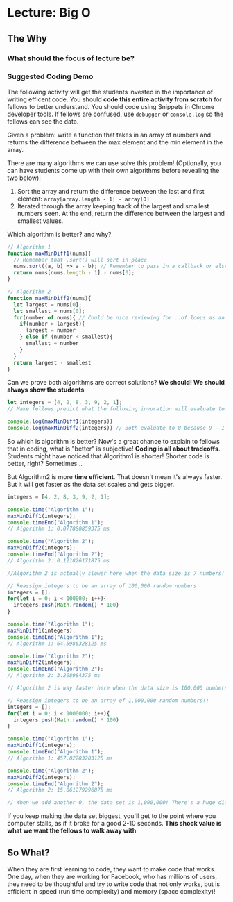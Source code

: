 # Lecture: Big O

## The Why

### What should the focus of lecture be?

### Suggested Coding Demo

The following activity will get the students invested in the importance of writing efficent code. You should **code this entire activity from scratch** for fellows to better understand. You should code using Snippets in Chrome developer tools. If fellows are confused, use `debugger` or `console.log` so the fellows can see the data. 

Given a problem: write a function that takes in an array of numbers and returns the difference between the max element and the min element in the array. 

There are many algorithms we can use solve this problem! (Optionally, you can have students come up with their own algorithms before revealing the two below):
1. Sort the array and return the difference between the last and first element: `array[array.length - 1] - array[0]`
2. Iterated through the array keeping track of the largest and smallest numbers seen. At the end, return the difference between the largest and smallest values.

Which algorithm is better? and why?

```js
// Algorithm 1
function maxMinDiff1(nums){
  // Remember that .sort() will sort in place
  nums.sort((a, b) => a - b); // Remember to pass in a callback or else it will sort alphanumerically instead of numerically
  return nums[nums.length - 1] - nums[0];
}
```

```js
// Algorithm 2
function maxMinDiff2(nums){
  let largest = nums[0];
  let smallest = nums[0];
  for(number of nums){ // Could be nice reviewing for...of loops as an alternative to for loops, but a regular for loop works too!
    if(number > largest){
      largest = number
    } else if (number < smallest){
      smallest = number
    }
  }
  return largest - smallest
}
```

Can we prove both algorithms are correct solutions? **We should! We should always show the students**
```js
let integers = [4, 2, 8, 3, 9, 2, 1];
// Make fellows predict what the following invocation will evaluate to given the example above!

console.log(maxMinDiff1(integers)) 
console.log(maxMinDiff2(integers)) // Both evaluate to 8 because 9 - 1 is 8
```

So which is algorithm is better? Now's a great chance to explain to fellows that in coding, what is "better" is subjective! **Coding is all about tradeoffs**. Students might have noticed that Algorithm1 is shorter! Shorter code is better, right? Sometimes...

But Algorithm2 is more **time efficient**. That doesn't mean it's always faster. But it will get faster as the data set scales and gets bigger.
```js
integers = [4, 2, 8, 3, 9, 2, 1];

console.time("Algorithm 1");
maxMinDiff1(integers);
console.timeEnd("Algorithm 1");
// Algorithm 1: 0.077880859375 ms

console.time("Algorithm 2");
maxMinDiff2(integers);
console.timeEnd("Algorithm 2");
// Algorithm 2: 0.121826171875 ms

//Algorithm 2 is actually slower here when the data size is 7 numbers!
```
```js
// Reassign integers to be an array of 100,000 random numbers
integers = [];
for(let i = 0; i < 100000; i++){
  integers.push(Math.random() * 100)
}

console.time("Algorithm 1");
maxMinDiff1(integers);
console.timeEnd("Algorithm 1");
// Algorithm 1: 64.5986328125 ms

console.time("Algorithm 2");
maxMinDiff2(integers);
console.timeEnd("Algorithm 2");
// Algorithm 2: 3.208984375 ms

// Algorithm 2 is way faster here when the data size is 100,000 numbers!
```
```js
// Reassign integers to be an array of 1,000,000 random numbers!!
integers = [];
for(let i = 0; i < 1000000; i++){
  integers.push(Math.random() * 100)
}

console.time("Algorithm 1");
maxMinDiff1(integers);
console.timeEnd("Algorithm 1");
// Algorithm 1: 457.02783203125 ms

console.time("Algorithm 2");
maxMinDiff2(integers);
console.timeEnd("Algorithm 2");
// Algorithm 2: 15.061279296875 ms

// When we add another 0, the data set is 1,000,000! There's a huge difference. Keep adding one more 0 to the data size and show the students what happens!
```
If you keep making the data set biggest, you'll get to the point where you computer stalls, as if it broke for a good 2-10 seconds. **This shock value is what we want the fellows to walk away with**

## So What?
When they are first learning to code, they want to make code that works. One day, when they are working for Facebook, who has millions of users, they need to be thoughtful and try to write code that not only works, but is efficient in speed (run time complexity) and memory (space complexity)!

